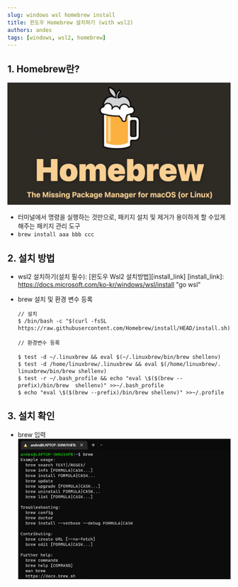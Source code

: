 ```yaml
---
slug: windows wsl homebrew install
title: 윈도우 Homebrew 설치하기 (with wsl2)
authors: andes
tags: [windows, wsl2, homebrew]
---
```


## 1. Homebrew란?

![brew](./brew.png)

- 터미널에서 명령을 실행하는 것만으로, 패키지 설치 및 제거가 용이하게 할 수있게 해주는 패키지 관리 도구
- `brew install aaa bbb ccc`

## 2. 설치 방법

- wsl2 설치하기(설치 필수): [윈도우 Wsl2 설치방법][install_link]
  [install_link]: <https://docs.microsoft.com/ko-kr/windows/wsl/install> "go wsl"

- brew 설치 및 환경 변수 등록

  ```
  // 설치
  $ /bin/bash -c "$(curl -fsSL https://raw.githubusercontent.com/Homebrew/install/HEAD/install.sh)"

  // 환경변수 등록

  $ test -d ~/.linuxbrew && eval $(~/.linuxbrew/bin/brew shellenv)
  $ test -d /home/linuxbrew/.linuxbrew && eval $(/home/linuxbrew/.  linuxbrew/bin/brew shellenv)
  $ test -r ~/.bash_profile && echo "eval \$($(brew --prefix)/bin/brew  shellenv)" >>~/.bash_profile
  $ echo "eval \$($(brew --prefix)/bin/brew shellenv)" >>~/.profile
  ```

## 3. 설치 확인

- brew 입력
  ![tobe](./tobe.png)
